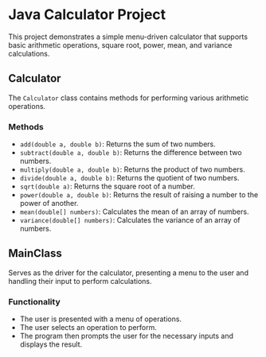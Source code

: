 # Java Calculator Project

This project demonstrates a simple menu-driven calculator that supports basic arithmetic operations, square root, power, mean, and variance calculations.


## Calculator

The `Calculator` class contains methods for performing various arithmetic operations.

### Methods

- `add(double a, double b)`: Returns the sum of two numbers.
- `subtract(double a, double b)`: Returns the difference between two numbers.
- `multiply(double a, double b)`: Returns the product of two numbers.
- `divide(double a, double b)`: Returns the quotient of two numbers.
- `sqrt(double a)`: Returns the square root of a number.
- `power(double a, double b)`: Returns the result of raising a number to the power of another.
- `mean(double[] numbers)`: Calculates the mean of an array of numbers.
- `variance(double[] numbers)`: Calculates the variance of an array of numbers.

## MainClass

Serves as the driver for the calculator, presenting a menu to the user and handling their input to perform calculations.

### Functionality

- The user is presented with a menu of operations.
- The user selects an operation to perform.
- The program then prompts the user for the necessary inputs and displays the result.

